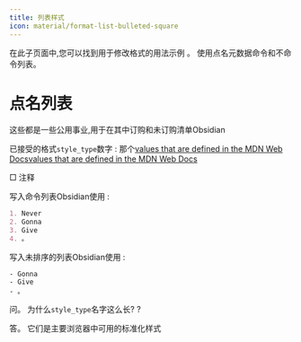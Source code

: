 ```yaml
---
title: 列表样式
icon: material/format-list-bulleted-square
---
```


在此子页面中,您可以找到用于修改格式的用法示例 。
使用点名元数据命令和不命令列表。

# 点名列表 #

这些都是一些公用事业,用于在其中订购和未订购清单Obsidian

已接受的格式`style_type`数字 : 那个[values that are defined in the MDN Web Docs](https://developer.mozilla.org/en-US/docs/Web/CSS/list-style-type#Values)[values that are defined in the MDN Web Docs](https://developer.mozilla.org/en-US/docs/Web/CSS/list-style-type#Values)

□ 注释

写入命令列表Obsidian使用 :

```md
1. Never
2. Gonna
3. Give
4. 。
```
写入未排序的列表Obsidian使用 :
```md6- Never
- Gonna
- Give
- 。
```

 
问。 为什么`style_type`名字这么长?
?

答。 它们是主要浏览器中可用的标准化样式

